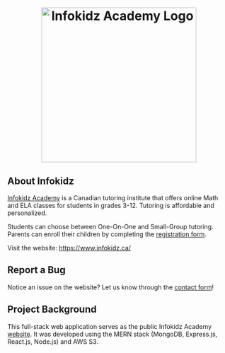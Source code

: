 <div align="center" style="text-align: center;"> 
	<h1>
        <img 
            src="https://user-images.githubusercontent.com/90867690/176195207-13b2f9d8-184c-4e9a-8d0f-78b6c660ac81.jpg"
            width="350px"
            alt="Infokidz Academy Logo"
        />
    </h1>
</div>

## About Infokidz

[Infokidz Academy](https://www.infokidz.ca/) is a Canadian tutoring institute that offers online Math and ELA classes for students in grades 3-12. Tutoring is affordable and personalized.

Students can choose between One-On-One and Small-Group tutoring. Parents can enroll their children by completing the [registration form](https://www.infokidz.ca/register).

Visit the website: https://www.infokidz.ca/

## Report a Bug

Notice an issue on the website? Let us know through the [contact form](https://www.infokidz.ca/contact)!

## Project Background

This full-stack web application serves as the public Infokidz Academy [website](https://www.infokidz.ca/). It was developed using the MERN stack (MongoDB, Express.js, React.js, Node.js) and AWS S3.
